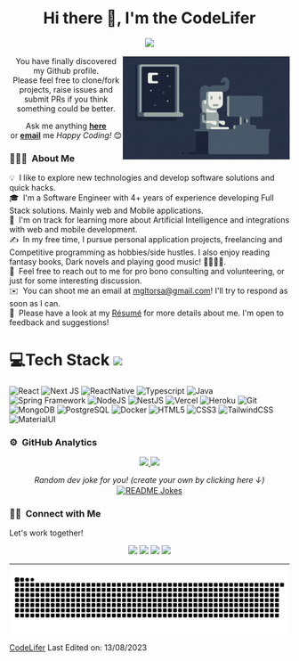 <h1 align="center"> Hi there 👋, I'm the CodeLifer</h1>

<p align="center">
	<a href="https://github.com/mgltorsa">
		<img src="https://readme-typing-svg.herokuapp.com/?lines=FullStack+Developer;Tech+Coaching;Enterprise+Consulting ;AI%20Applications;Always%20developing%20my%20skills&center=true&width=380&height=45">
	</a>
</p>

<img alt="Night Coding" src="https://github.com/mgltorsa/mgltorsa/blob/main/assets/night-coder.gif?raw=true" align="right"/>

<div align="center">

You have finally discovered my Github profile. <br>
Please feel free to clone/fork projects, raise issues and submit PRs if you think something could be better. <br>

Ask me anything <a href="https://github.com/mgltorsa/mgltorsa/issues/new"><b>here</b></a><br>
or <a href="mailto:mgltorsa@gmail.com"><b>email</b></a> me
<i>Happy Coding!</i> 😊

</div>

### 👨🏻‍💻 &nbsp;About Me

💡 &nbsp;I like to explore new technologies and develop software solutions and quick hacks.\
🎓 &nbsp;I'm a Software Engineer with 4+ years of experience developing Full Stack solutions. Mainly web and Mobile applications.\
🌱 &nbsp;I'm on track for learning more about Artificial Intelligence and integrations with web and mobile development.\
✍️ &nbsp;In my free time, I pursue personal application projects, freelancing and Competitive programming as hobbies/side hustles. I also enjoy reading fantasy books, Dark novels and playing good music! 🎼🎺🎷🎻.\
💬 &nbsp;Feel free to reach out to me for pro bono consulting and volunteering, or just for some interesting discussion.\
✉️ &nbsp;You can shoot me an email at mgltorsa@gmail.com! I'll try to respond as soon as I can.\
📄 &nbsp;Please have a look at my [Résumé](https://www.mgltorsa.com/resume.html) for more details about me. I'm open to feedback and suggestions!


# 💻Tech Stack <img src = "https://media2.giphy.com/media/QssGEmpkyEOhBCb7e1/giphy.gif?cid=ecf05e47a0n3gi1bfqntqmob8g9aid1oyj2wr3ds3mg700bl&rid=giphy.gif" width = 32px>

![React](https://img.shields.io/badge/react-%23323330.svg?style=for-the-badge&logo=react) ![Next JS](https://img.shields.io/badge/Next-black?style=for-the-badge&logo=next.js&logoColor=white) ![ReactNative](https://img.shields.io/badge/React%20Native-%23323330.svg?style=for-the-badge&logo=react) ![Typescript](https://img.shields.io/badge/typescript-%23323330.svg?style=for-the-badge&logo=typescript) ![Java](https://img.shields.io/badge/java-%23E34F26.svg?style=for-the-badge&logo=coffee&logoColor=white) ![Spring Framework](https://img.shields.io/badge/SpringBoot-6DB33F.svg?style=for-the-badge&logo=Spring&logoColor=white) ![NodeJS](https://img.shields.io/badge/node.js-6DA55F?style=for-the-badge&logo=node.js&logoColor=white) ![NestJS](https://img.shields.io/badge/nestjs-E0234E.svg?style=for-the-badge&logo=nestjs&logoColor=white) ![Vercel](https://img.shields.io/badge/vercel-%23000000.svg?style=for-the-badge&logo=vercel&logoColor=white) ![Heroku](https://img.shields.io/badge/heroku-%23430098.svg?style=for-the-badge&logo=heroku&logoColor=white) ![Git](https://img.shields.io/badge/Git-%232C8EBB.svg?style=for-the-badge&logo=git&logoColor=white) ![MongoDB](https://img.shields.io/badge/MongoDB-%234ea94b.svg?style=for-the-badge&logo=mongodb&logoColor=white) ![PostgreSQL](https://img.shields.io/badge/postgresql-4169e1.svg?style=for-the-badge&logo=postgresql&logoColor=white) ![Docker](https://img.shields.io/badge/docker-%230db7ed.svg?style=for-the-badge&logo=docker&logoColor=white) ![HTML5](https://img.shields.io/badge/html5-%23E34F26.svg?style=for-the-badge&logo=html5&logoColor=white) ![CSS3](https://img.shields.io/badge/css3-%231572B6.svg?style=for-the-badge&logo=css3&logoColor=white) ![TailwindCSS](https://img.shields.io/badge/tailwindcss-%2338B2AC.svg?style=for-the-badge&logo=tailwind-css&logoColor=white) ![MaterialUI](https://img.shields.io/badge/Material%20UI-007FFF.svg?style=for-the-badge&logo=mui&logoColor=white) 
### ⚙️ &nbsp;GitHub Analytics
<p align="center">
<a href="https://github.com/mgltorsa">
  <img height="180em" src="https://github-readme-stats-eight-theta.vercel.app/api?username=mgltorsa&show_icons=true&theme=algolia&include_all_commits=true&count_private=true"/>
  <img height="180em" src="https://github-readme-stats-eight-theta.vercel.app/api/top-langs/?username=mgltorsa&layout=compact&langs_count=8&theme=algolia"/>
</a>
</p>

<div align="center">

<i>Random dev joke for you! (create your own by clicking here ↓)</i><br>
<a href="https://readme-jokes.vercel.app"><img align="center" src="https://readme-jokes.vercel.app/api" alt="README Jokes"></a>

</div>

### 🤝🏻 &nbsp;Connect with Me
Let's work together!
<p align="center">
<a href="https://linkedin.com/in/mgltorsa"><img src="https://img.shields.io/badge/LinkedIn-0077B5?style=flat&logo=Linkedin&logoColor=white"/></a>
<a href="mailto:mgltorsa@gmail.com"><img src="https://img.shields.io/badge/Gmail-D14836?style=flat&logo=Gmail&logoColor=white"/></a>
<a href="https://instagram.com/mgltorsa"><img src="https://img.shields.io/badge/Instagram-E4405F?style=flat&logo=Instagram&logoColor=white"/></a>
<a href="https://instagram.com/mgltorsa"><img src="https://img.shields.io/badge/YouTube (soon)-red?style=flat&logo=youtube&logoColor=white"/></a>



---

<p align="center">
  <img src="https://raw.githubusercontent.com/mgltorsa/mgltorsa/main/assets/snake.svg" alt="snake">
</p>

[CodeLifer](https://github.com/mgltorsa)
Last Edited on: 13/08/2023